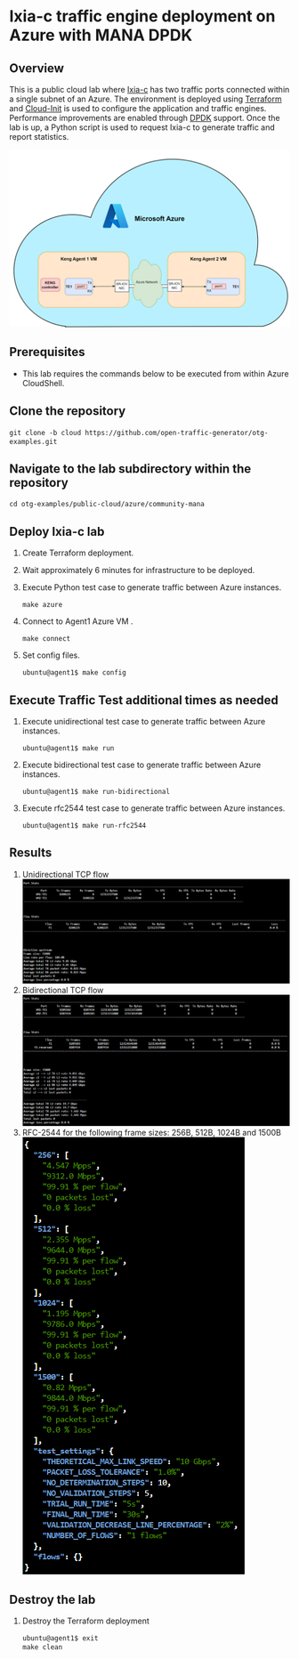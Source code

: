 # Ixia-c traffic engine deployment on Azure with MANA DPDK

## Overview
This is a public cloud lab where [Ixia-c](https://github.com/open-traffic-generator/ixia-c) has two traffic ports connected within a single subnet of an Azure.
The environment is deployed using [Terraform](https://www.terraform.io/) and [Cloud-Init](https://cloud-init.io/) is used to configure the application and traffic engines.
Performance improvements are enabled through [DPDK](https://www.dpdk.org/) support.
Once the lab is up, a Python script is used to request Ixia-c to generate traffic and report statistics.

![Diagram](./images/diagram.png)

## Prerequisites

* This lab requires the commands below to be executed from within Azure CloudShell.

## Clone the repository

```
git clone -b cloud https://github.com/open-traffic-generator/otg-examples.git
```

## Navigate to the lab subdirectory within the repository

```
cd otg-examples/public-cloud/azure/community-mana
```

## Deploy Ixia-c lab

1. Create Terraform deployment.

2. Wait approximately 6 minutes for infrastructure to be deployed.

3. Execute Python test case to generate traffic between Azure instances.

    ```
    make azure
    ```

4. Connect to Agent1 Azure VM .

    ```
    make connect
    ```

5. Set config files.

    ```
    ubuntu@agent1$ make config
    ```

## Execute Traffic Test additional times as needed

1. Execute unidirectional test case to generate traffic between Azure instances.

    ```
    ubuntu@agent1$ make run
    ```

2. Execute bidirectional test case to generate traffic between Azure instances.

    ```
    ubuntu@agent1$ make run-bidirectional
    ```

3. Execute rfc2544 test case to generate traffic between Azure instances.

    ```
    ubuntu@agent1$ make run-rfc2544
    ```

## Results
1. Unidirectional TCP flow
![Diagram](./images/community_unidirectional_results.png)
2. Bidirectional TCP flow
![Diagram](./images/community_bidirectional_results.png)
3. RFC-2544 for the following frame sizes: 256B, 512B, 1024B and 1500B   
![Diagram](./images/community_rfc2544_256,512,1024,1500B_results.png)

## Destroy the lab

1. Destroy the Terraform deployment

    ```
    ubuntu@agent1$ exit
    make clean
    ```

